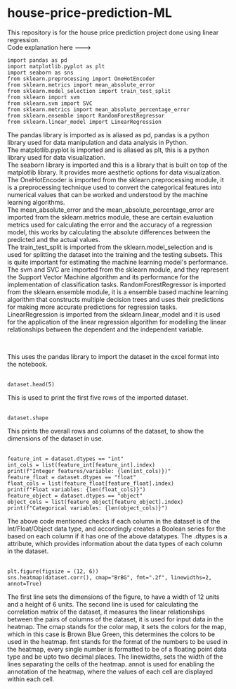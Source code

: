 # house-price-prediction-ML
This repository is for the house price prediction project done using linear regression. <br>
Code explanation here ---> <br>
```
import pandas as pd
import matplotlib.pyplot as plt
import seaborn as sns
from sklearn.preprocessing import OneHotEncoder
from sklearn.metrics import mean_absolute_error
from sklearn.model_selection import train_test_split
from sklearn import svm
from sklearn.svm import SVC
from sklearn.metrics import mean_absolute_percentage_error
from sklearn.ensemble import RandomForestRegressor
from sklearn.linear_model import LinearRegression
```
The pandas library is imported as is aliased as pd, pandas is a python library used for data manipulation and data analysis in Python. <br>
The matplotlib.pyplot is imported and is aliased as plt, this is a python library used for data visualization. <br>
The seaborn library is imported and this is a library that is built on top of the matplotlib library. It provides more aesthetic options for data visualization. <br>
The OneHotEncoder is imported from the sklearn.preprocessing module, it is a preprocessing technique used to convert the categorical features into numerical values that can be worked and understood by the machine learning algorithms. <br>
The mean_absolute_error and the mean_absolute_percentage_error are imported from the sklearn.metrics module, these are certain evaluation metrics used for calculating the error and the accuracy of a regression model, this works by calculating the absolute differences between the predicted and the actual values. <br>
The train_test_split is imported from the sklearn.model_selection and is used for splitting the dataset into the training and the testing subsets. This is quite important for estimating the machine learning model's performance. <br>
The svm and SVC are imported from the sklearn module, and they represent the Support Vector Machine algorithm and its performance for the implementation of classification tasks. 
RandomForestRegressor is imported from the sklearn.ensemble module, it is a ensemble based machine learning algorithm that constructs multiple decision trees and uses their predictions for making more accurate predictions for regression tasks. <br>
LinearRegression is imported from the sklearn.linear_model and it is used for the application of the linear regression algorithm for modelling the linear relationships between the dependent and the independent variable. <br>
<br>

```dataset = pd.read_excel("/Users/vedantmistry/Downloads/HousePricePrediction.xlsx")
```
This uses the pandas library to import the dataset in the excel format into the notebook. <br>
<br>

```
dataset.head(5)
```
This is used to print the first five rows of the imported dataset. <br>
<br>

```
dataset.shape
```
This prints the overall rows and columns of the dataset, to show the dimensions of the dataset in use. <br>
<br>

```
feature_int = dataset.dtypes == "int"
int_cols = list(feature_int[feature_int].index)
print(f"Integer features/variable: {len(int_cols)})"
feature_float = dataset.dtypes == "float"
float_cols = list(feature_float[feature_float].index)
print(f"Float variables: {len(float_cols)}")
feature_object = dataset.dtypes == "object"
object_cols = list(feature_object[feature_object].index)
print(f"Categorical variables: {len(object_cols)}")
```
The above code mentioned checks if each column in the dataset is of the Int/Float/Object data type, and accordingly creates a Boolean series for the based on each column if it has one of the above datatypes. The .dtypes is a attribute, which provides information about the data types of each column in the dataset. <br>
<br>

```
plt.figure(figsize = (12, 6))
sns.heatmap(dataset.corr(), cmap="BrBG", fmt=".2f", linewidths=2, annot=True)
```
The first line sets the dimensions of the figure, to have a width of 12 units and a height of 6 units. The second line is used for calculating the correlation matrix of the dataset, it measures the linear relationships between the pairs of columns of the dataset, it is used for input data in the heatmap. The cmap stands for the color map, it sets the colors for the map, which in this case is Brown Blue Green, this determines the colors to be used in the heatmap. fmt stands for the format of the numbers to be used in the heatmap, every single number is formatted to be of a floating point data type and be upto two decimal places. The linewidths, sets the width of the lines separating the cells of the heatmap. annot is used for enabling the annotation of the heatmap, where the values of each cell are displayed within each cell.